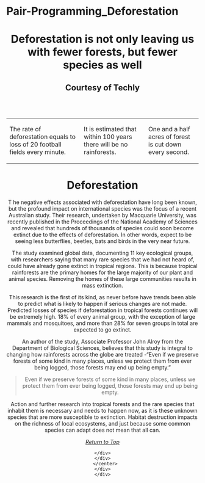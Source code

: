 # Pair-Programming_Deforestation 
<!-- Add little bulletpoints that are pictures -->

<!DOCTYPE html>
<html>
<head> 
<title>Deforestation - The Green Awakening</title>
    <!--Favicon goes here --><link rel="icon" type="image/png" href="Glogo.jpg"/>
    <link rel="stylesheet" type="text/css" href="PP.css"/>
   <link href="https://fonts.googleapis.com/css?family=Handlee" rel="stylesheet">

</head>
    
<body> 
    
<div class="grad">
  <div id="wrap">
    <center>
      
<h1>Deforestation is not only leaving us with fewer forests, but fewer species as well</h1> 
<h2>Courtesy of Techly </h2>
    
<div class="container">
    <div class="shaped"></div>
    <div class="content">
        
<table> 
<tr> 
<td class="facts"> 
<p class="facts">  The rate of deforestation equals to loss of 20 football fields every minute.</p>  
</td>  
<br>
<td class="facts"> 
<p class="facts">It is estimated that within 100 years there will be no rainforests.</p></td>  
<br>
<td class="facts">
<p class="facts">One and a half acres of forest is cut down every second.</p>
</td> 
</tr>      

        
</table>
<h1>Deforestation</h1>
<article>
<p>
    
<p>
<span class="firstcharacter">T</span>  
he negative effects associated with deforestation have long been known, but the profound impact on international species was the focus of a recent Australian study.
Their research, undertaken by Macquarie University, was recently published in the Proceedings of the National Academy of Sciences and revealed that hundreds of thousands of species could soon become extinct due to the effects of deforestation. In other words, expect to be seeing less butterflies, beetles, bats and birds in the very near future.

The study examined global data, documenting 11 key ecological groups, with researchers saying that many rare species that we had not heard of, could have already gone extinct in tropical regions. This is because tropical rainforests are the primary homes for the large majority of our plant and animal species. Removing the homes of these large communities results in mass extinction.
</p>
</article>
        
<section>
<p>This research is the first of its kind, as never before have trends been able to predict what is likely to happen if serious changes are not made. Predicted losses of species if deforestation in tropical forests continues will be extremely high. 18% of every animal group, with the exception of large mammals and mosquitoes, and more than 28% for seven groups in total are expected to go extinct.

An author of the study, Associate Professor John Alroy from the Department of Biological Sciences, believes that this study is integral to changing how rainforests across the globe are treated -“Even if we preserve forests of some kind in many places, unless we protect them from ever being logged, those forests may end up being empty.”
    
<aside class="pquote">
    <blockquote>
        <p>Even if we preserve forests of some kind in many places, unless we protect them from ever being logged, those forests may end up being empty.</p>
    </blockquote>
</aside>

Action and further research into tropical forests and the rare species that inhabit them is necessary and needs to happen now, as it is these unknown species that are more susceptible to extinction. Habitat destruction impacts on the richness of local ecosystems, and just because some common species can adapt does not mean that all can.</p>
</section>
    
    
<p><a href="#top"><em>Return to Top</em></a></p>
        
       
    </div>
    </div>
      </center>
    </div>
    </div>
</body>
</html>
